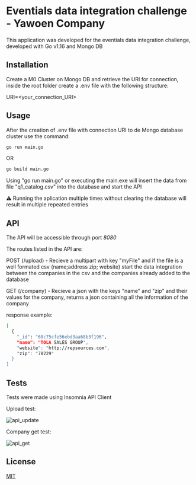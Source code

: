 # Eventials data integration challenge - Yawoen Company 

This application was developed for the eventials data integration challenge, developed with Go v1.16 and Mongo DB

## Installation

Create a M0 Cluster on Mongo DB and retrieve the URI for connection, inside the root folder create a .env file with the following structure:

URI=<your_connection_URI>

## Usage

After the creation of .env file with connection URI to de Mongo database cluster use the command:

```Bash
go run main.go
```

OR

```Bash
go build main.go
```

Using "go run main.go" or executing the main.exe will insert the data from file "q1_catalog.csv" into the database and start the API

⚠️ Running the aplication multiple times without clearing the database will result in multiple repeated entries

## API

The API will be accessible through port *8080*

The routes listed in the API are:

POST (/upload) - Recieve a multipart with key "myFile" and if the file is a well formated csv (name;address zip; website) start the data integration
between the companies in the csv and the companies already added to the database

GET (/company) - Recieve a json with the keys "name" and "zip" and their values for the company, returns a json containing all the information of the company 

response example:
```Bash
[
  {
    "_id": "60c75cfe56ebd3aa68b3f196",
    "name": "TOLA SALES GROUP",
    "website": "http://repsources.com",
    "zip": "78229"
  }
]
```

## Tests

Tests were made using Insomnia API Client

Upload test:

![api_update](https://user-images.githubusercontent.com/39135867/121907869-d9a48a80-cd02-11eb-8096-d9b1a35fc7a6.png)

Company get test:

![api_get](https://user-images.githubusercontent.com/39135867/121907871-da3d2100-cd02-11eb-888d-88fe5cb4c96b.png)


## License
[MIT](https://choosealicense.com/licenses/mit/)
